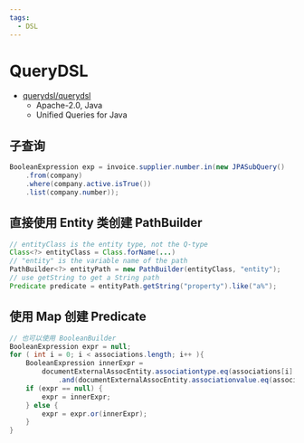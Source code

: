 ```yaml
---
tags:
  - DSL
---
```


# QueryDSL

- [querydsl/querydsl](https://github.com/querydsl/querydsl)
  - Apache-2.0, Java
  - Unified Queries for Java

## 子查询

```java
BooleanExpression exp = invoice.supplier.number.in(new JPASubQuery()
    .from(company)
    .where(company.active.isTrue())
    .list(company.nu‌​mber));
```

## 直接使用 Entity 类创建 PathBuilder

```java
// entityClass is the entity type, not the Q-type
Class<?> entityClass = Class.forName(...)
// "entity" is the variable name of the path
PathBuilder<?> entityPath = new PathBuilder(entityClass, "entity");
// use getString to get a String path
Predicate predicate = entityPath.getString("property").like("a%");
```

## 使用 Map 创建 Predicate

```java
// 也可以使用 BooleanBuilder
BooleanExpression expr = null;
for ( int i = 0; i < associations.length; i++ ){
    BooleanExpression innerExpr =
        documentExternalAssocEntity.associationtype.eq(associations[i].getKey())
            .and(documentExternalAssocEntity.associationvalue.eq(associations[i].getValue()))
    if (expr == null) {
        expr = innerExpr;
    } else {
        expr = expr.or(innerExpr);
    }
}
```
